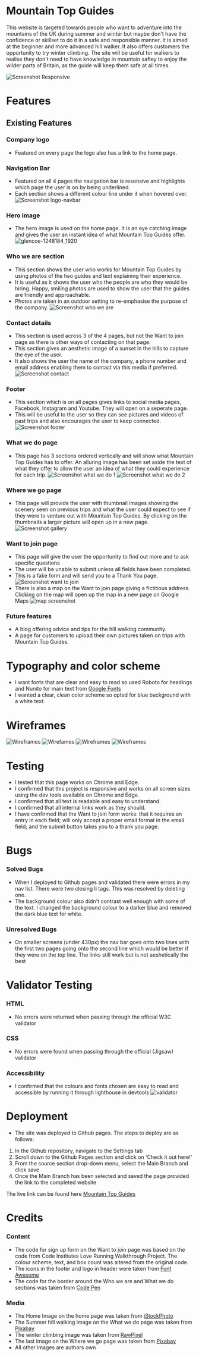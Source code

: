 # Mountain Top Guides
This website is targeted towards people who want to adventure into the mountains of the UK during summer and winter but maybe don't have the confidence or skillset to do it in a safe and responsible manner.
It is aimed at the beginner and more advanced hill walker. It also offers customers the opportunity to try winter climbing. The site will be useful for walkers to realise they don't need to have knowledge in mountain saftey to enjoy the wilder parts of Britain, as the guide will keep them safe at all times.

![Screenshot Responsive](https://github.com/ScotRob77/mountain-top-guides/blob/main/assets/images/new_responsive_screenshot.jpg?raw=true)
# Features
## Existing Features
### Company logo
* Featured on every page the logo also has a link to the home page.
### Navigation Bar
* Featured on all 4 pages the navigation bar is resonsive and highlights which page the user is on by being underlined.
* Each section shows a different colour line under it when hovered over.
![Screenshot logo-navbar](https://github.com/ScotRob77/mountain-top-guides/blob/main/assets/images/new_header_screenshot.jpg?raw=true)

### Hero image
* The hero image is used on the home page. It is an eye catching image and gives the user an instant idea of what Mountain Top Guides offer.
![glencoe-1248184_1920](https://github.com/ScotRob77/mountain-top-guides/blob/main/assets/images/glencoe-1248184_1920.jpg?raw=true)

### Who we are section
* This section shows the user who works for Mountain Top Guides by using photos of the two guides and text explaining their experience.
* It is useful as it shows the user who the people are who they would be hiring. Happy, smiling photos are used to show the user that the guides are friendly and approachable.
* Photos are taken in an outdoor setting to re-emphasise the purpose of the company.
![Screenshot who we are](https://github.com/ScotRob77/mountain-top-guides/blob/main/assets/images/new_who_we_are_screenshot.jpg?raw=true)

### Contact details
* This section is used across 3 of the 4 pages, but not the Want to join page as there is other ways of contacting on that page.
* This section gives an aesthetic image of a sunset in the hills to capture the eye of the user.
* It also shows the user the name of the company, a phone number and email address enabling them to contact via this media if preferred.
![Screenshot contact](https://user-images.githubusercontent.com/98251531/156765030-b259fb59-7a70-467b-89b0-7e4330c38fba.jpg)

### Footer
* This section which is on all pages gives links to social media pages, Facebook, Instagram and Youtube. They will open on a seperate page. 
* This will be useful to the user so they can see pictures and videos of past trips and also encourages the user to keep connected.
![Screenshot footer](https://github.com/ScotRob77/mountain-top-guides/blob/main/assets/images/new_footer_screenshot.jpg?raw=true)

### What we do page
* This page has 3 sections ordered vertically and will show what Mountain Top Guides has to offer. An alluring image has been set aside the text of what they offer to allow the user an idea of what they could experience for each trip.
![Screenshot what we do 1](https://github.com/ScotRob77/mountain-top-guides/blob/main/assets/images/new_what_we_do_screenshot.jpg?raw=true)
![Screenshot what we do 2](https://github.com/ScotRob77/mountain-top-guides/blob/main/assets/images/new_what_we_do_screenshot2.jpg?raw=true)

### Where we go page
* This page will provide the user with thumbnail images showing the scenery seen on previous trips and what the user could expect to see if they were to venture out with Mountain Top Guides. By clicking on the thumbnails a larger picture will open up in a new page.
![Screenshot gallery](https://github.com/ScotRob77/mountain-top-guides/blob/main/assets/images/new_where_we_go_screenshot.jpg?raw=true)

### Want to join page
* This page will give the user the opportunity to find out more and to ask specific questions
* The user will be unable to submit unless all fields have been completed.
* This is a fake form and will send you to a Thank You page.
![Screenshot want to join](https://github.com/ScotRob77/mountain-top-guides/blob/main/assets/images/new_want_to_join_form.jpg?raw=true)
* There is also a map on the Want to join page giving a fictitious address. Clicking on the map will open up the map in a new page on Google Maps
![map screenshot](https://github.com/ScotRob77/mountain-top-guides/blob/main/assets/images/new_map_screenshot.jpg?raw=true)

### Future features
* A blog offering advice and tips for the hill walking community.
* A page for customers to upload their own pictures taken on trips with Mountain Top Guides.

# Typography and color scheme
* I want fonts that are clear and easy to read so used Roboto for headings and Nunito for main text from [Google Fonts](https://www.Fonts.google.com)
* I wanted a clear, clean color scheme so opted for blue background with a white text. 

# Wireframes

![Wireframes](assets/docs/README-files/who_we_are_wf.png)
![Wirefames](assets/docs/README-files/what_we_do_wf.png)
![Wireframes](assets/docs/README-files/where_we_go_wf.png)
![Wireframes](assets/docs/README-files/want_%20to_%20join_wf.png)

# Testing
* I tested that this page works on Chrome and Edge.
* I confirmed that this project is responsive and works on all screen sizes using the dev tools available on Chrome and Edge.
* I confirmed that all text is readable and easy to understand.
* I confirmed that all internal links work as they should.
* I have confirmed that the Want to join form works: that it requires an entry in each field; will only accept a proper email format in the email field; and the submit button takes you to a thank you page.

# Bugs
### Solved Bugs
* When I deployed to Github pages and validated there were errors in my nav list. There were two closing li tags. This was resolved by deleting one.
* The background colour also didn't contrast well enough with some of the text. I changed the background colour to a darker blue and removed the dark blue text for white.

### Unresolved Bugs
* On smaller screens (under 430px) the nav bar goes onto two lines with the first two pages going onto the second line which would be better if they were on the top line. The links still work but is not aeshetically the best

# Validator Testing
### HTML
* No errors were returned when passing through the official W3C validator
### CSS
* No errors were found when passing through the official (Jigsaw) validator
### Accessibility
* I confirmed that the colours and fonts chosen are easy to read and accessible by running it through lighthouse in devtools
![validator](https://github.com/ScotRob77/mountain-top-guides/blob/main/assets/images/Screenshot%20Lighthouse.jpg?raw=true)

# Deployment
* The site was deployed to Github pages. The steps to deploy are as follows:
<ol>
     <li> In the Github repository, navigate to the Settings tab
     </li>
     <li> Scroll down to the Github Pages section and click on 'Check it out here!'
     </li>
     <li> From the source section drop-down menu, select the Main Branch and click save
     </li>
     <li> Once the Main Branch has been selected and saved the page provided the link to the completed website
     </li>
    
</ol>

The live link can be found here [Mountain Top Guides](https://scotrob77.github.io/mountain-top-guides/index.html)

# Credits
### Content
* The code for sign up form on the Want to join page was based on the code from Code Institutes Love Running Walkthrough Project. The colour scheme, text, and box count was altered from the original code.
* The icons in the footer and logo in header were taken from [Font Awesome](https://FontAwesome.com)
* The code for the border around the Who we are and What we do sections was taken from [Code Pen](https://codepen.io)

### Media
* The Home Image on the home page was taken from [iStockPhoto](https://istockphoto.com)
* The Summer hill walking image on the What we do page was taken from [Pixabay](https://pixabay.com)
* The winter climbing image was taken from [RawPixel](https://rawpixel.com)
* The last image on the Where we go page was taken from [Pixabay](https://pixabay.com)
* All other images are authors own

